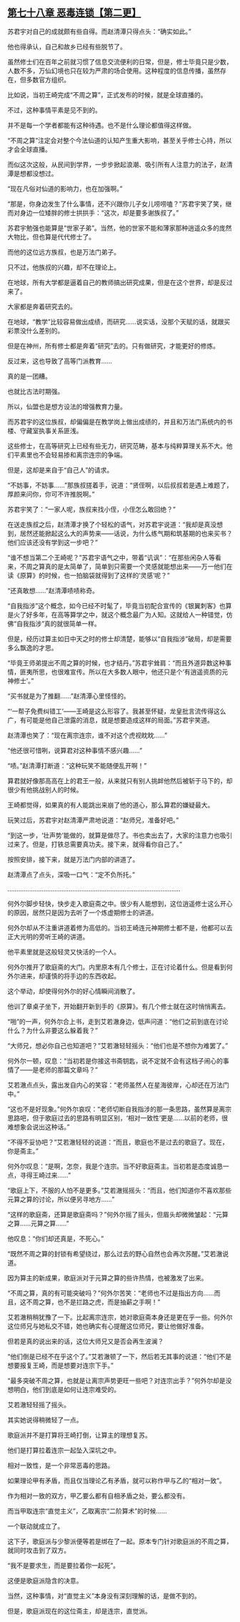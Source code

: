 ## [第七十八章 恶毒连锁【第二更】](https://www.xxbiquge.com/11_11207/9241753.html)


  苏君宇对自己的成就颇有些自得。而赵清潭只得点头：“确实如此。”

  他也得承认，自己和故乡已经有些脱节了。

  虽然修士们在百年之前就习惯了信息交流便利的日常，但是，修士毕竟只是少数，人数不多，万仙幻境也只在较为严肃的场合使用。这种程度的信息传播，虽然存在，但多数官方组织。

  比如说，当初王崎完成“不周之算”，正式发布的时候，就是全球直播的。

  不过，这种事情平素是见不到的。

  并不是每一个学者都能有这种待遇。也不是什么理论都值得这样做。

  “不周之算”注定会对整个今法仙道的认知产生重大影响，甚至关乎修士心持，所以才会全球直播。

  而似这次这般，从民间到学界，一步步掀起浪潮、吸引所有人注意力的法子，赵清潭是想都没想过。

  “现在凡俗对仙道的影响力，也在加强啊。”

  “那是，你身边发生了什么事情，还不兴跟你儿子女儿唠唠嗑？”苏君宇笑了笑，继而对身边一位矮胖的修士拱拱手：“这次，却是要多谢族叔了。”

  苏君宇勉强也能算是“世家子弟”。当然，他的世家不能和薄家那种逍遥众多的庞然大物比，但也算是代代修士了。

  而他的这位远方族叔，也是万法门弟子。

  只不过，他族叔的兴趣，却不在理论上。

  在地球，所有大学都是逼着自己的教师搞出研究成果，但是在这个世界，却是反过来了。

  大家都是奔着研究去的。

  在地球，“教学”比较容易做出成绩，而研究……说实话，没那个天赋的话，就跟买彩票没什么差别的。

  但是在神州，所有修士都是奔着“研究”去的。只有做研究，才能更好的修炼。

  反过来，这也导致了高等门派教育……

  真的是一团糟。

  也就比古法时期强。

  所以，仙盟也是想方设法的增强教育力量。

  而苏君宇的这位族叔，却偏偏是在教学岗上做出成绩的，并且和万法门系统内的书楼、守藏室执事关系匪浅。

  这些修士，在高等研究上已经有些无力，研究范畴，基本与纯粹算理关系不大。他们平素里也不会轻易掺和离宗连宗的争端。

  但是，这却是来自于“自己人”的请求。

  “不妨事，不妨事……”那族叔搓着手，说道：“贤侄啊，以后叔叔若是遇上难题了，厚颜来问你，你可不许推脱啊。”

  苏君宇笑了：“一家人呢，族叔来找小侄，小侄怎么敢回绝？”

  在送走族叔之后，赵清潭才换了个轻松的语气，对苏君宇说道：“我却是真没想到，居然还能掀起这么大的声势来——话说，为什么练气期和筑基期的也来买书？他们应该还没有学到这一步吧？”

  “谁不想当第二个王崎呢？”苏君宇语气之中，带着“讥讽”：“在那些闲杂人等看来，不周之算真的是太简单了，简单到只需要一个灵感就能想出来——万一他们在读《原算》的时候，也一拍脑袋就得到了这样的‘灵感’呢？”

  “还真敢想……”赵清潭啧啧称奇。

  “自我指涉”这个概念，如今已经不时髦了，毕竟当初配合宣传的《银翼刺客》也算是火了好多年，在高等算学之中，就这个概念最广为人知。这就给人一种错觉，仿佛“自我指涉”真的就很简单一样。

  但是，经历过算主如日中天之时的修士却清楚，能够以“自我指涉”破局，却是需要多么飘逸的才思。

  “毕竟王师弟提出不周之算的时候，也才结丹。”苏君宇耸肩：“而且外道异数这种事情，匪夷所思，也很难宣传。所以在大多数人眼中，他还只是个‘有逍遥资质的元神修士’。”

  “买书就是为了推翻……”赵清潭心里怪怪的。

  “‘一帮子免费纠错工’——王崎是这么形容了。我甚至怀疑，龙皇批言流传得这么广，有可能是他自己泄露的消息，就是想要造成这样的局面。”苏君宇笑道。

  赵清潭也笑了：“现在离宗连宗，谁不对这个虎视眈眈……”

  “他还很可惜咧，说算君对这种事情不感兴趣……”

  “啧。”赵清潭打断道：“这种玩笑不能随便乱开啊！”

  算君就好像那高高在上的君王一般，从来就只有别人挑衅他然后被斩于马下的，却很少有他挑战别人的时候。

  王崎都觉得，如果真的有人能跳出来崩了他的道心，那么算君的嫌疑最大。

  玩笑过后，苏君宇对赵清潭严肃地说道：“赵师兄，准备好吧。”

  “到这一步，‘壮声势’能做的，就算是做尽了。书也卖出去了，大家的注意力也吸引过来了。但是，打铁总需要真功夫。接下来，就得看你自己了。”

  按照安排，接下来，就是万法门内部的讲道了。

  赵清潭点了点头，深吸一口气：“定不负所托。”

  ……………………………………………………………………………………

  何外尔脚步轻快，快步走入歌庭斋之中。很少有人能想到，这位逍遥修士这么开心的原因，居然只是因为去听了一个炼虚期修士的讲道。

  何外尔却从不注重讲道着修为高低的。当初王崎连元神期修士都不是，他都可以去正大光明的旁听王崎的讲道。

  他平素里就是这般轻灵又快活的一个人。

  何外尔推开了歌庭斋的大门。内里原本有几个修士，正在讨论着什么。但是看到何外尔进来，却谨慎的将手边的东西收起。

  这个举动，却使得何外尔的好心情瞬间消散了。

  他训了章桌子坐下，开始翻开新到手的《原算》。有几个修士就在这时悄悄离去。

  “啪”的一声，何外尔合上书，走到艾若澈身边，低声问道：“他们之前到底在讨论什么？为什么非要这么躲着我？”

  “大师兄，想必你自己也知道吧？”艾若澈轻轻摇头：“他们也是不想你为难罢了。”

  何外尔一顿，叹息：“当初若是你接这书斋钥匙，说不定就不会有这档子闹心的事情了——是老师的那篇文章吗？”

  艾若澈点点头，露出发自内心的笑容：“老师虽然人在星海彼岸，心却还在万法门中。”

  “这也不是好现象。”何外尔哀叹：“老师切断自我指涉的那一条思路，虽然算是离宗思路吧，但于歌庭过去的思路有明显区别，‘相对一致性’更是……以前的老师，很难想象会说出这种话。”

  “不得不妥协吧？”艾若澈轻轻的说道：“而且，歌庭也不是过去的歌庭了。现在，你是斋主。”

  何外尔叹息：“是啊，怎奈，我是个连宗。当不好歌庭斋主。当初若是态度诚恳一点，寻得王崎过来……”

  “歌庭上下，不服的人怕不是更多。”艾若澈摇摇头：“而且，他们知道你不喜欢那些元算之算的讨论，所以便另寻地方……”

  “这样的歌庭斋，还算是歌庭斋吗？”何外尔摇了摇头，但眉头却微微皱起：“元算之算……元算之算……”

  他叹息：“你们却还真是，不死心。”

  “既然不周之算的封锁有希望绕过，那么过去的野心自然也会再次苏醒。”艾若澈说道。

  因为算主的新成果，歌庭派对于元算之算的些许热情，也被激发了出来。

  “不周之算，真的有可能突破吗？”何外尔苦笑：“老师也不过是指出方向……而且，这不周之算，也不是拦路之虎，而是抽薪之手啊！”

  艾若澈稍稍犹豫了一下。比起离宗连宗，她对歌庭斋本身还是更在乎一些。何外尔这位师兄与她私交不错，她也确实有心提醒这位师兄，要让他做好准备。

  但若是真的说出来的话，这位大师兄又是否会再生波澜？

  “他们倒是已经不在乎这个了。”艾若澈顿了一下，然后若无其事的说道：“他们不是想要报复王崎，而是想要对连宗下手。”

  “最多突破不周之算，也就是让离宗声势更旺一些吧？对连宗出手？”何外尔却是没想明白，他们到底是如何让连宗难受的。

  艾若澈轻轻摇了摇头。

  其实她说得稍微轻了一点。

  歌庭派并不是打算将王崎打倒，让算主的理想复苏。

  他们是打算拉着连宗一起坠入深坑之中。

  相对一致性，是一个非常恶毒的思路。

  如果理论甲有矛盾，而且仅当理论乙有矛盾，就可以称作甲与乙的“相对一致”。

  作为相对一致的双方，甲乙要么都有自相矛盾之处，要么都没有。

  而当甲取连宗“直觉主义”，乙取离宗“二阶算术”的时候……

  一个联动就成立了。

  这下子，歌庭派与少黎派便等若是绑在了一起。原本专门针对歌庭派的不周之算，就同时攻击到了双方。

  “我不是要求生，而是要拉着你一起死”。

  这便是歌庭派隐含的决意。

  当然，这种事情，对“直觉主义”本身没有深刻理解的话，是做不到的。

  但是，歌庭派现在的这位斋主，却是连宗，直觉派。
